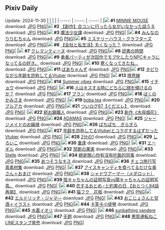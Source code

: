## Pixiv Daily
Update: 2024-11-30
|      |      |      |
| :----: | :----: | :----: |
|![](https://pixiv.microyu.workers.dev/c/240x480/img-master/img/2024/11/28/00/00/48/124691127_p0_master1200.jpg) **#1** [MINNIE MOUSE](https://www.pixiv.net/artworks/124691127) download: [JPG](https://pixiv.microyu.workers.dev/img-original/img/2024/11/28/00/00/48/124691127_p0.jpg) [PNG](https://pixiv.microyu.workers.dev/img-original/img/2024/11/28/00/00/48/124691127_p0.png)|![](https://pixiv.microyu.workers.dev/c/240x480/img-master/img/2024/11/29/00/00/27/124719171_p0_master1200.jpg) **#2** [【創作】合コンに行ったら女がいなかった話５８](https://www.pixiv.net/artworks/124719171) download: [JPG](https://pixiv.microyu.workers.dev/img-original/img/2024/11/29/00/00/27/124719171_p0.jpg) [PNG](https://pixiv.microyu.workers.dev/img-original/img/2024/11/29/00/00/27/124719171_p0.png)|![](https://pixiv.microyu.workers.dev/c/240x480/img-master/img/2024/11/28/21/40/18/124714244_p0_master1200.jpg) **#3** [魔法少女課](https://www.pixiv.net/artworks/124714244) download: [JPG](https://pixiv.microyu.workers.dev/img-original/img/2024/11/28/21/40/18/124714244_p0.jpg) [PNG](https://pixiv.microyu.workers.dev/img-original/img/2024/11/28/21/40/18/124714244_p0.png)|
|![](https://pixiv.microyu.workers.dev/c/240x480/img-master/img/2024/11/29/00/00/17/124719109_p0_master1200.jpg) **#4** [みんなのりりむちゃん](https://www.pixiv.net/artworks/124719109) download: [JPG](https://pixiv.microyu.workers.dev/img-original/img/2024/11/29/00/00/17/124719109_p0.jpg) [PNG](https://pixiv.microyu.workers.dev/img-original/img/2024/11/29/00/00/17/124719109_p0.png)|![](https://pixiv.microyu.workers.dev/c/240x480/img-master/img/2024/11/28/02/48/14/124695394_p0_master1200.jpg) **#5** [ミステリーハウス・クラフターズ](https://www.pixiv.net/artworks/124695394) download: [JPG](https://pixiv.microyu.workers.dev/img-original/img/2024/11/28/02/48/14/124695394_p0.jpg) [PNG](https://pixiv.microyu.workers.dev/img-original/img/2024/11/28/02/48/14/124695394_p0.png)|![](https://pixiv.microyu.workers.dev/c/240x480/img-master/img/2024/11/29/12/00/12/124729977_p0_master1200.jpg) **#6** [【会社と私生活】丸くなった？](https://www.pixiv.net/artworks/124729977) download: [JPG](https://pixiv.microyu.workers.dev/img-original/img/2024/11/29/12/00/12/124729977_p0.jpg) [PNG](https://pixiv.microyu.workers.dev/img-original/img/2024/11/29/12/00/12/124729977_p0.png)|
|![](https://pixiv.microyu.workers.dev/c/240x480/img-master/img/2024/11/28/00/00/30/124691069_p0_master1200.jpg) **#7** [クレマンティーヌ](https://www.pixiv.net/artworks/124691069) download: [JPG](https://pixiv.microyu.workers.dev/img-original/img/2024/11/28/00/00/30/124691069_p0.jpg) [PNG](https://pixiv.microyu.workers.dev/img-original/img/2024/11/28/00/00/30/124691069_p0.png)|![](https://pixiv.microyu.workers.dev/c/240x480/img-master/img/2024/11/29/07/30/01/124726532_p0_master1200.jpg) **#8** [読書の時間](https://www.pixiv.net/artworks/124726532) download: [JPG](https://pixiv.microyu.workers.dev/img-original/img/2024/11/29/07/30/01/124726532_p0.jpg) [PNG](https://pixiv.microyu.workers.dev/img-original/img/2024/11/29/07/30/01/124726532_p0.png)|![](https://pixiv.microyu.workers.dev/c/240x480/img-master/img/2024/11/29/09/38/33/124726178_p0_master1200.jpg) **#9** [勇者パーティが次回作でモブ化したりNPCキャラになってるの好き。](https://www.pixiv.net/artworks/124726178) download: [JPG](https://pixiv.microyu.workers.dev/img-original/img/2024/11/29/09/38/33/124726178_p0.jpg) [PNG](https://pixiv.microyu.workers.dev/img-original/img/2024/11/29/09/38/33/124726178_p0.png)|
|![](https://pixiv.microyu.workers.dev/c/240x480/img-master/img/2024/11/29/00/05/09/124719551_p0_master1200.jpg) **#10** [寒くなってきたね…](https://www.pixiv.net/artworks/124719551) download: [JPG](https://pixiv.microyu.workers.dev/img-original/img/2024/11/29/00/05/09/124719551_p0.jpg) [PNG](https://pixiv.microyu.workers.dev/img-original/img/2024/11/29/00/05/09/124719551_p0.png)|![](https://pixiv.microyu.workers.dev/c/240x480/img-master/img/2024/11/28/00/00/12/124690985_p0_master1200.jpg) **#11** [ばあちゃんず](https://www.pixiv.net/artworks/124690985) download: [JPG](https://pixiv.microyu.workers.dev/img-original/img/2024/11/28/00/00/12/124690985_p0.jpg) [PNG](https://pixiv.microyu.workers.dev/img-original/img/2024/11/28/00/00/12/124690985_p0.png)|![](https://pixiv.microyu.workers.dev/c/240x480/img-master/img/2024/11/28/21/11/24/124713297_p0_master1200.jpg) **#12** [タピりながら年齢を詐称してるVtuber](https://www.pixiv.net/artworks/124713297) download: [JPG](https://pixiv.microyu.workers.dev/img-original/img/2024/11/28/21/11/24/124713297_p0.jpg) [PNG](https://pixiv.microyu.workers.dev/img-original/img/2024/11/28/21/11/24/124713297_p0.png)|
|![](https://pixiv.microyu.workers.dev/c/240x480/img-master/img/2024/11/28/00/00/16/124691006_p0_master1200.jpg) **#13** [境界線](https://www.pixiv.net/artworks/124691006) download: [JPG](https://pixiv.microyu.workers.dev/img-original/img/2024/11/28/00/00/16/124691006_p0.jpg) [PNG](https://pixiv.microyu.workers.dev/img-original/img/2024/11/28/00/00/16/124691006_p0.png)|![](https://pixiv.microyu.workers.dev/c/240x480/img-master/img/2024/11/29/00/00/01/124719003_p0_master1200.jpg) **#14** [Summer vibes](https://www.pixiv.net/artworks/124719003) download: [JPG](https://pixiv.microyu.workers.dev/img-original/img/2024/11/29/00/00/01/124719003_p0.jpg) [PNG](https://pixiv.microyu.workers.dev/img-original/img/2024/11/29/00/00/01/124719003_p0.png)|![](https://pixiv.microyu.workers.dev/c/240x480/img-master/img/2024/11/29/00/15/15/124719914_p0_master1200.jpg) **#15** [イチョウ](https://www.pixiv.net/artworks/124719914) download: [JPG](https://pixiv.microyu.workers.dev/img-original/img/2024/11/29/00/15/15/124719914_p0.jpg) [PNG](https://pixiv.microyu.workers.dev/img-original/img/2024/11/29/00/15/15/124719914_p0.png)|
|![](https://pixiv.microyu.workers.dev/c/240x480/img-master/img/2024/11/28/19/00/15/124709417_p0_master1200.jpg) **#16** [人はキスする時にどちらに顔を傾けるのか？](https://www.pixiv.net/artworks/124709417) download: [JPG](https://pixiv.microyu.workers.dev/img-original/img/2024/11/28/19/00/15/124709417_p0.jpg) [PNG](https://pixiv.microyu.workers.dev/img-original/img/2024/11/28/19/00/15/124709417_p0.png)|![](https://pixiv.microyu.workers.dev/c/240x480/img-master/img/2024/11/29/00/00/24/124719150_p0_master1200.jpg) **#17** [ブラン](https://www.pixiv.net/artworks/124719150) download: [JPG](https://pixiv.microyu.workers.dev/img-original/img/2024/11/29/00/00/24/124719150_p0.jpg) [PNG](https://pixiv.microyu.workers.dev/img-original/img/2024/11/29/00/00/24/124719150_p0.png)|![](https://pixiv.microyu.workers.dev/c/240x480/img-master/img/2024/11/29/00/00/41/124719226_p0_master1200.jpg) **#18** [ぼくのかみさま](https://www.pixiv.net/artworks/124719226) download: [JPG](https://pixiv.microyu.workers.dev/img-original/img/2024/11/29/00/00/41/124719226_p0.jpg) [PNG](https://pixiv.microyu.workers.dev/img-original/img/2024/11/29/00/00/41/124719226_p0.png)|
|![](https://pixiv.microyu.workers.dev/c/240x480/img-master/img/2024/11/28/00/00/13/124690988_p0_master1200.jpg) **#19** [boba tea](https://www.pixiv.net/artworks/124690988) download: [JPG](https://pixiv.microyu.workers.dev/img-original/img/2024/11/28/00/00/13/124690988_p0.jpg) [PNG](https://pixiv.microyu.workers.dev/img-original/img/2024/11/28/00/00/13/124690988_p0.png)|![](https://pixiv.microyu.workers.dev/c/240x480/img-master/img/2024/11/29/20/15/16/124719594_p0_master1200.jpg) **#20** [ブルアカ](https://www.pixiv.net/artworks/124719594) download: [JPG](https://pixiv.microyu.workers.dev/img-original/img/2024/11/29/20/15/16/124719594_p0.jpg) [PNG](https://pixiv.microyu.workers.dev/img-original/img/2024/11/29/20/15/16/124719594_p0.png)|![](https://pixiv.microyu.workers.dev/c/240x480/img-master/img/2024/11/29/15/58/39/124733642_p0_master1200.jpg) **#21** [ついログ67【ぐだエレ】](https://www.pixiv.net/artworks/124733642) download: [JPG](https://pixiv.microyu.workers.dev/img-original/img/2024/11/29/15/58/39/124733642_p0.jpg) [PNG](https://pixiv.microyu.workers.dev/img-original/img/2024/11/29/15/58/39/124733642_p0.png)|
|![](https://pixiv.microyu.workers.dev/c/240x480/img-master/img/2024/11/29/20/30/01/124740692_p0_master1200.jpg) **#22** [続お鍋職人](https://www.pixiv.net/artworks/124740692) download: [JPG](https://pixiv.microyu.workers.dev/img-original/img/2024/11/29/20/30/01/124740692_p0.jpg) [PNG](https://pixiv.microyu.workers.dev/img-original/img/2024/11/29/20/30/01/124740692_p0.png)|![](https://pixiv.microyu.workers.dev/c/240x480/img-master/img/2024/11/28/01/08/58/124693458_p0_master1200.jpg) **#23** [新作《水母烟花》](https://www.pixiv.net/artworks/124693458) download: [JPG](https://pixiv.microyu.workers.dev/img-original/img/2024/11/28/01/08/58/124693458_p0.jpg) [PNG](https://pixiv.microyu.workers.dev/img-original/img/2024/11/28/01/08/58/124693458_p0.png)|![](https://pixiv.microyu.workers.dev/c/240x480/img-master/img/2024/11/29/00/00/25/124719153_p0_master1200.jpg) **#24** [ADAMAS](https://www.pixiv.net/artworks/124719153) download: [JPG](https://pixiv.microyu.workers.dev/img-original/img/2024/11/29/00/00/25/124719153_p0.jpg) [PNG](https://pixiv.microyu.workers.dev/img-original/img/2024/11/29/00/00/25/124719153_p0.png)|
|![](https://pixiv.microyu.workers.dev/c/240x480/img-master/img/2024/11/28/19/20/48/124709985_p0_master1200.jpg) **#25** [ジャージメイドのお嬢様](https://www.pixiv.net/artworks/124709985) download: [JPG](https://pixiv.microyu.workers.dev/img-original/img/2024/11/28/19/20/48/124709985_p0.jpg) [PNG](https://pixiv.microyu.workers.dev/img-original/img/2024/11/28/19/20/48/124709985_p0.png)|![](https://pixiv.microyu.workers.dev/c/240x480/img-master/img/2024/11/28/20/37/31/124712142_p0_master1200.jpg) **#26** [ぱちぱち　ぎらぎら](https://www.pixiv.net/artworks/124712142) download: [JPG](https://pixiv.microyu.workers.dev/img-original/img/2024/11/28/20/37/31/124712142_p0.jpg) [PNG](https://pixiv.microyu.workers.dev/img-original/img/2024/11/28/20/37/31/124712142_p0.png)|![](https://pixiv.microyu.workers.dev/c/240x480/img-master/img/2024/11/29/21/04/52/124741925_p0_master1200.jpg) **#27** [年齢を詐称してるVtuberとコラボするはずだったVtuber](https://www.pixiv.net/artworks/124741925) download: [JPG](https://pixiv.microyu.workers.dev/img-original/img/2024/11/29/21/04/52/124741925_p0.jpg) [PNG](https://pixiv.microyu.workers.dev/img-original/img/2024/11/29/21/04/52/124741925_p0.png)|
|![](https://pixiv.microyu.workers.dev/c/240x480/img-master/img/2024/11/28/23/44/03/124718484_p0_master1200.jpg) **#28** [2分の1](https://www.pixiv.net/artworks/124718484) download: [JPG](https://pixiv.microyu.workers.dev/img-original/img/2024/11/28/23/44/03/124718484_p0.jpg) [PNG](https://pixiv.microyu.workers.dev/img-original/img/2024/11/28/23/44/03/124718484_p0.png)|![](https://pixiv.microyu.workers.dev/c/240x480/img-master/img/2024/11/28/00/00/26/124691047_p0_master1200.jpg) **#29** [しろいこ](https://www.pixiv.net/artworks/124691047) download: [JPG](https://pixiv.microyu.workers.dev/img-original/img/2024/11/28/00/00/26/124691047_p0.jpg) [PNG](https://pixiv.microyu.workers.dev/img-original/img/2024/11/28/00/00/26/124691047_p0.png)|![](https://pixiv.microyu.workers.dev/c/240x480/img-master/img/2024/11/28/11/24/40/124701554_p0_master1200.jpg) **#30** [重逢](https://www.pixiv.net/artworks/124701554) download: [JPG](https://pixiv.microyu.workers.dev/img-original/img/2024/11/28/11/24/40/124701554_p0.jpg) [PNG](https://pixiv.microyu.workers.dev/img-original/img/2024/11/28/11/24/40/124701554_p0.png)|
|![](https://pixiv.microyu.workers.dev/c/240x480/img-master/img/2024/11/28/00/03/10/124691330_p0_master1200.jpg) **#31** [エーギル](https://www.pixiv.net/artworks/124691330) download: [JPG](https://pixiv.microyu.workers.dev/img-original/img/2024/11/28/00/03/10/124691330_p0.jpg) [PNG](https://pixiv.microyu.workers.dev/img-original/img/2024/11/28/00/03/10/124691330_p0.png)|![](https://pixiv.microyu.workers.dev/c/240x480/img-master/img/2024/11/29/00/00/18/124719118_p0_master1200.jpg) **#32** [禁断の果実](https://www.pixiv.net/artworks/124719118) download: [JPG](https://pixiv.microyu.workers.dev/img-original/img/2024/11/29/00/00/18/124719118_p0.jpg) [PNG](https://pixiv.microyu.workers.dev/img-original/img/2024/11/29/00/00/18/124719118_p0.png)|![](https://pixiv.microyu.workers.dev/c/240x480/img-master/img/2024/11/28/08/59/51/124699729_p0_master1200.jpg) **#33** [Stelle](https://www.pixiv.net/artworks/124699729) download: [JPG](https://pixiv.microyu.workers.dev/img-original/img/2024/11/28/08/59/51/124699729_p0.jpg) [PNG](https://pixiv.microyu.workers.dev/img-original/img/2024/11/28/08/59/51/124699729_p0.png)|
|![](https://pixiv.microyu.workers.dev/c/240x480/img-master/img/2024/11/28/16/16/44/124705903_p0_master1200.jpg) **#34** [總是關心你有沒有吃飯的同事](https://www.pixiv.net/artworks/124705903) download: [JPG](https://pixiv.microyu.workers.dev/img-original/img/2024/11/28/16/16/44/124705903_p0.jpg) [PNG](https://pixiv.microyu.workers.dev/img-original/img/2024/11/28/16/16/44/124705903_p0.png)|![](https://pixiv.microyu.workers.dev/c/240x480/img-master/img/2024/11/28/20/39/29/124712199_p0_master1200.jpg) **#35** [あつそうなキス](https://www.pixiv.net/artworks/124712199) download: [JPG](https://pixiv.microyu.workers.dev/img-original/img/2024/11/28/20/39/29/124712199_p0.jpg) [PNG](https://pixiv.microyu.workers.dev/img-original/img/2024/11/28/20/39/29/124712199_p0.png)|![](https://pixiv.microyu.workers.dev/c/240x480/img-master/img/2024/11/29/18/24/15/124736884_p0_master1200.jpg) **#36** [チェコ旅行写真素材集](https://www.pixiv.net/artworks/124736884) download: [JPG](https://pixiv.microyu.workers.dev/img-original/img/2024/11/29/18/24/15/124736884_p0.jpg) [PNG](https://pixiv.microyu.workers.dev/img-original/img/2024/11/29/18/24/15/124736884_p0.png)|
|![](https://pixiv.microyu.workers.dev/c/240x480/img-master/img/2024/11/28/00/03/05/124691324_p0_master1200.jpg) **#37** [アイスキャンディを食べてるだけな奥さん＋おまけ](https://www.pixiv.net/artworks/124691324) download: [JPG](https://pixiv.microyu.workers.dev/img-original/img/2024/11/28/00/03/05/124691324_p0.jpg) [PNG](https://pixiv.microyu.workers.dev/img-original/img/2024/11/28/00/03/05/124691324_p0.png)|![](https://pixiv.microyu.workers.dev/c/240x480/img-master/img/2024/11/29/00/00/29/124719182_p0_master1200.jpg) **#38** [シャドウアーマー（メダロット）](https://www.pixiv.net/artworks/124719182) download: [JPG](https://pixiv.microyu.workers.dev/img-original/img/2024/11/29/00/00/29/124719182_p0.jpg) [PNG](https://pixiv.microyu.workers.dev/img-original/img/2024/11/29/00/00/29/124719182_p0.png)|![](https://pixiv.microyu.workers.dev/c/240x480/img-master/img/2024/11/29/23/10/41/124746458_p0_master1200.jpg) **#39** [陰キャちゃんの証明写真vs陽キャちゃんの証明写真。](https://www.pixiv.net/artworks/124746458) download: [JPG](https://pixiv.microyu.workers.dev/img-original/img/2024/11/29/23/10/41/124746458_p0.jpg) [PNG](https://pixiv.microyu.workers.dev/img-original/img/2024/11/29/23/10/41/124746458_p0.png)|
|![](https://pixiv.microyu.workers.dev/c/240x480/img-master/img/2024/11/29/16/11/57/124730478_p0_master1200.jpg) **#40** [恋するおとめ♂と約束の日 【おとつく84話再掲】](https://www.pixiv.net/artworks/124730478) download: [JPG](https://pixiv.microyu.workers.dev/img-original/img/2024/11/29/16/11/57/124730478_p0.jpg) [PNG](https://pixiv.microyu.workers.dev/img-original/img/2024/11/29/16/11/57/124730478_p0.png)|![](https://pixiv.microyu.workers.dev/c/240x480/img-master/img/2024/11/28/00/30/15/124692341_p0_master1200.jpg) **#41** [猫フク　花瓶](https://www.pixiv.net/artworks/124692341) download: [JPG](https://pixiv.microyu.workers.dev/img-original/img/2024/11/28/00/30/15/124692341_p0.jpg) [PNG](https://pixiv.microyu.workers.dev/img-original/img/2024/11/28/00/30/15/124692341_p0.png)|![](https://pixiv.microyu.workers.dev/c/240x480/img-master/img/2024/11/29/07/02/03/124726194_p0_master1200.jpg) **#42** [エルドリッチ・ジャマ―](https://www.pixiv.net/artworks/124726194) download: [JPG](https://pixiv.microyu.workers.dev/img-original/img/2024/11/29/07/02/03/124726194_p0.jpg) [PNG](https://pixiv.microyu.workers.dev/img-original/img/2024/11/29/07/02/03/124726194_p0.png)|
|![](https://pixiv.microyu.workers.dev/c/240x480/img-master/img/2024/11/29/00/01/05/124719285_p0_master1200.jpg) **#43** [おこじょさんと甘酒＋イラスト](https://www.pixiv.net/artworks/124719285) download: [JPG](https://pixiv.microyu.workers.dev/img-original/img/2024/11/29/00/01/05/124719285_p0.jpg) [PNG](https://pixiv.microyu.workers.dev/img-original/img/2024/11/29/00/01/05/124719285_p0.png)|![](https://pixiv.microyu.workers.dev/c/240x480/img-master/img/2024/11/28/02/01/02/124694589_p0_master1200.jpg) **#44** [卡芙卡小提琴](https://www.pixiv.net/artworks/124694589) download: [JPG](https://pixiv.microyu.workers.dev/img-original/img/2024/11/28/02/01/02/124694589_p0.jpg) [PNG](https://pixiv.microyu.workers.dev/img-original/img/2024/11/28/02/01/02/124694589_p0.png)|![](https://pixiv.microyu.workers.dev/c/240x480/img-master/img/2024/11/29/03/29/09/124721746_p0_master1200.jpg) **#45** [水着イオリ](https://www.pixiv.net/artworks/124721746) download: [JPG](https://pixiv.microyu.workers.dev/img-original/img/2024/11/29/03/29/09/124721746_p0.jpg) [PNG](https://pixiv.microyu.workers.dev/img-original/img/2024/11/29/03/29/09/124721746_p0.png)|
|![](https://pixiv.microyu.workers.dev/c/240x480/img-master/img/2024/11/28/04/11/13/124696473_p0_master1200.jpg) **#46** [sunbathing yandere](https://www.pixiv.net/artworks/124696473) download: [JPG](https://pixiv.microyu.workers.dev/img-original/img/2024/11/28/04/11/13/124696473_p0.jpg) [PNG](https://pixiv.microyu.workers.dev/img-original/img/2024/11/28/04/11/13/124696473_p0.png)|![](https://pixiv.microyu.workers.dev/c/240x480/img-master/img/2024/11/29/21/35/30/124742931_p0_master1200.jpg) **#47** [无题](https://www.pixiv.net/artworks/124742931) download: [JPG](https://pixiv.microyu.workers.dev/img-original/img/2024/11/29/21/35/30/124742931_p0.jpg) [PNG](https://pixiv.microyu.workers.dev/img-original/img/2024/11/29/21/35/30/124742931_p0.png)|![](https://pixiv.microyu.workers.dev/c/240x480/img-master/img/2024/11/29/12/14/41/124730249_p0_master1200.jpg) **#48** [悪質運転ねこLINEスタンプ発売](https://www.pixiv.net/artworks/124730249) download: [JPG](https://pixiv.microyu.workers.dev/img-original/img/2024/11/29/12/14/41/124730249_p0.jpg) [PNG](https://pixiv.microyu.workers.dev/img-original/img/2024/11/29/12/14/41/124730249_p0.png)|
